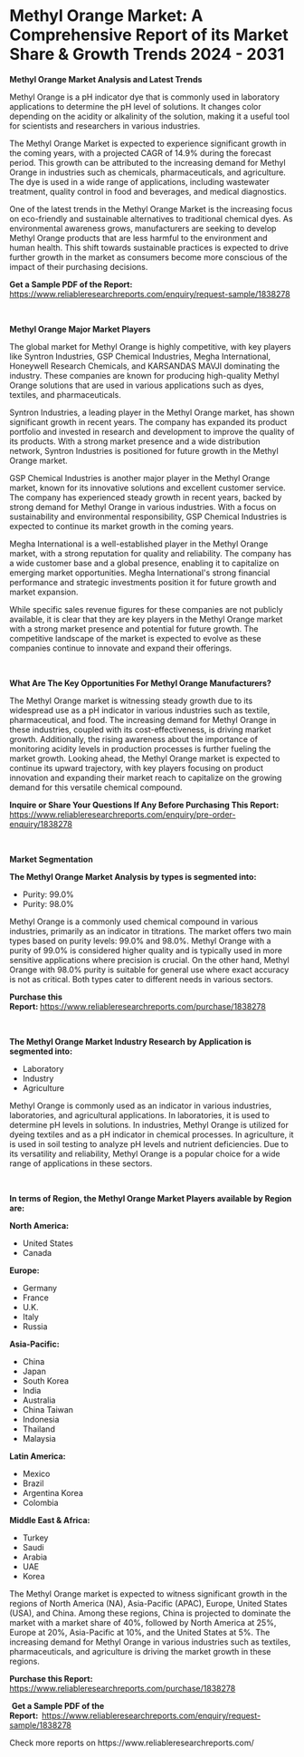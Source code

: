 <p><h1>Methyl Orange Market: A Comprehensive Report of its Market Share & Growth Trends 2024 - 2031</h1></p><p><strong>Methyl Orange Market Analysis and Latest Trends</strong></p>
<p><p>Methyl Orange is a pH indicator dye that is commonly used in laboratory applications to determine the pH level of solutions. It changes color depending on the acidity or alkalinity of the solution, making it a useful tool for scientists and researchers in various industries.</p><p>The Methyl Orange Market is expected to experience significant growth in the coming years, with a projected CAGR of 14.9% during the forecast period. This growth can be attributed to the increasing demand for Methyl Orange in industries such as chemicals, pharmaceuticals, and agriculture. The dye is used in a wide range of applications, including wastewater treatment, quality control in food and beverages, and medical diagnostics.</p><p>One of the latest trends in the Methyl Orange Market is the increasing focus on eco-friendly and sustainable alternatives to traditional chemical dyes. As environmental awareness grows, manufacturers are seeking to develop Methyl Orange products that are less harmful to the environment and human health. This shift towards sustainable practices is expected to drive further growth in the market as consumers become more conscious of the impact of their purchasing decisions.</p></p>
<p><strong>Get a Sample PDF of the Report:&nbsp;</strong> <a href="https://www.reliableresearchreports.com/enquiry/request-sample/1838278">https://www.reliableresearchreports.com/enquiry/request-sample/1838278</a></p>
<p>&nbsp;</p>
<p><strong>Methyl Orange Major Market Players</strong></p>
<p><p>The global market for Methyl Orange is highly competitive, with key players like Syntron Industries, GSP Chemical Industries, Megha International, Honeywell Research Chemicals, and KARSANDAS MAVJI dominating the industry. These companies are known for producing high-quality Methyl Orange solutions that are used in various applications such as dyes, textiles, and pharmaceuticals.</p><p>Syntron Industries, a leading player in the Methyl Orange market, has shown significant growth in recent years. The company has expanded its product portfolio and invested in research and development to improve the quality of its products. With a strong market presence and a wide distribution network, Syntron Industries is positioned for future growth in the Methyl Orange market.</p><p>GSP Chemical Industries is another major player in the Methyl Orange market, known for its innovative solutions and excellent customer service. The company has experienced steady growth in recent years, backed by strong demand for Methyl Orange in various industries. With a focus on sustainability and environmental responsibility, GSP Chemical Industries is expected to continue its market growth in the coming years.</p><p>Megha International is a well-established player in the Methyl Orange market, with a strong reputation for quality and reliability. The company has a wide customer base and a global presence, enabling it to capitalize on emerging market opportunities. Megha International's strong financial performance and strategic investments position it for future growth and market expansion.</p><p>While specific sales revenue figures for these companies are not publicly available, it is clear that they are key players in the Methyl Orange market with a strong market presence and potential for future growth. The competitive landscape of the market is expected to evolve as these companies continue to innovate and expand their offerings.</p></p>
<p>&nbsp;</p>
<p><strong>What Are The Key Opportunities For Methyl Orange Manufacturers?</strong></p>
<p><p>The Methyl Orange market is witnessing steady growth due to its widespread use as a pH indicator in various industries such as textile, pharmaceutical, and food. The increasing demand for Methyl Orange in these industries, coupled with its cost-effectiveness, is driving market growth. Additionally, the rising awareness about the importance of monitoring acidity levels in production processes is further fueling the market growth. Looking ahead, the Methyl Orange market is expected to continue its upward trajectory, with key players focusing on product innovation and expanding their market reach to capitalize on the growing demand for this versatile chemical compound.</p></p>
<p><strong>Inquire or Share Your Questions If Any Before Purchasing This Report:</strong> <a href="https://www.reliableresearchreports.com/enquiry/pre-order-enquiry/1838278">https://www.reliableresearchreports.com/enquiry/pre-order-enquiry/1838278</a></p>
<p>&nbsp;</p>
<p><strong>Market Segmentation</strong></p>
<p><strong>The Methyl Orange Market Analysis by types is segmented into:</strong></p>
<p><ul><li>Purity: 99.0%</li><li>Purity: 98.0%</li></ul></p>
<p><p>Methyl Orange is a commonly used chemical compound in various industries, primarily as an indicator in titrations. The market offers two main types based on purity levels: 99.0% and 98.0%. Methyl Orange with a purity of 99.0% is considered higher quality and is typically used in more sensitive applications where precision is crucial. On the other hand, Methyl Orange with 98.0% purity is suitable for general use where exact accuracy is not as critical. Both types cater to different needs in various sectors.</p></p>
<p><strong>Purchase this Report:&nbsp;</strong><a href="https://www.reliableresearchreports.com/purchase/1838278">https://www.reliableresearchreports.com/purchase/1838278</a></p>
<p>&nbsp;</p>
<p><strong>The Methyl Orange Market Industry Research by Application is segmented into:</strong></p>
<p><ul><li>Laboratory</li><li>Industry</li><li>Agriculture</li></ul></p>
<p><p>Methyl Orange is commonly used as an indicator in various industries, laboratories, and agricultural applications. In laboratories, it is used to determine pH levels in solutions. In industries, Methyl Orange is utilized for dyeing textiles and as a pH indicator in chemical processes. In agriculture, it is used in soil testing to analyze pH levels and nutrient deficiencies. Due to its versatility and reliability, Methyl Orange is a popular choice for a wide range of applications in these sectors.</p></p>
<p>&nbsp;</p>
<p><strong>In terms of Region, the Methyl Orange Market Players available by Region are:</strong></p>
<p>
    <p> <strong> North America: </strong>
        <ul>
            <li>United States</li>
            <li>Canada</li>
        </ul>
        </p> 
    <p> <strong> Europe: </strong>
        <ul>
            <li>Germany</li>
            <li>France</li>
            <li>U.K.</li>
            <li>Italy</li>
            <li>Russia</li>
        </ul>
        </p> 
    <p> <strong> Asia-Pacific: </strong>
        <ul>
            <li>China</li>
            <li>Japan</li>
            <li>South Korea</li>
            <li>India</li>
            <li>Australia</li>
            <li>China Taiwan</li>
            <li>Indonesia</li>
            <li>Thailand</li>
            <li>Malaysia</li>
        </ul>
        </p> 
    <p> <strong> Latin America: </strong>
        <ul>
            <li>Mexico</li>
            <li>Brazil</li>
            <li>Argentina Korea</li>
            <li>Colombia</li>
        </ul>
        </p> 
    <p> <strong> Middle East & Africa: </strong>
        <ul>
            <li>Turkey</li>
            <li>Saudi</li>
            <li>Arabia</li>
            <li>UAE</li>
            <li>Korea</li>
        </ul>
    </p>
    </p>
<p><p>The Methyl Orange market is expected to witness significant growth in the regions of North America (NA), Asia-Pacific (APAC), Europe, United States (USA), and China. Among these regions, China is projected to dominate the market with a market share of 40%, followed by North America at 25%, Europe at 20%, Asia-Pacific at 10%, and the United States at 5%. The increasing demand for Methyl Orange in various industries such as textiles, pharmaceuticals, and agriculture is driving the market growth in these regions.</p></p>
<p><strong>Purchase this Report: </strong><a href="https://www.reliableresearchreports.com/purchase/1838278">https://www.reliableresearchreports.com/purchase/1838278</a></p>
<p>&nbsp;<strong>Get a Sample PDF of the Report:&nbsp;&nbsp;</strong><a href="https://www.reliableresearchreports.com/enquiry/request-sample/1838278">https://www.reliableresearchreports.com/enquiry/request-sample/1838278</a></p>
<p><strong></strong></p>
<p>Check more reports on https://www.reliableresearchreports.com/</p>